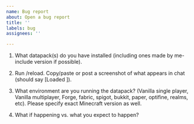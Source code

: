 ```yaml
---
name: Bug report
about: Open a bug report
title: ''
labels: bug
assignees: ''

---
```


1. What datapack(s) do you have installed (including ones made by me- include version if possible).

2. Run /reload. Copy/paste or post a screenshot of what appears in chat (should say [Loaded <datapack> <version>]).

3. What environment are you running the datapack? (Vanilla single player, Vanilla multiplayer, Forge, fabric, spigot, bukkit, paper, optifine, realms, etc). Please specify exact Minecraft version as well.

4. What if happening vs. what you expect to happen?
